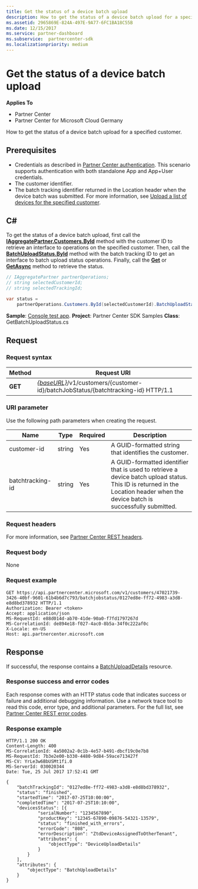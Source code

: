 ```yaml
---
title: Get the status of a device batch upload
description: How to get the status of a device batch upload for a specified customer.
ms.assetid: 2965869E-824A-497E-9A77-6FC1BA18C55B
ms.date: 12/15/2017
ms.service: partner-dashboard
ms.subservice:  partnercenter-sdk
ms.localizationpriority: medium
---
```


# Get the status of a device batch upload

**Applies To**

- Partner Center
- Partner Center for Microsoft Cloud Germany

How to get the status of a device batch upload for a specified customer.

## Prerequisites

- Credentials as described in [Partner Center authentication](partner-center-authentication.md). This scenario supports authentication with both standalone App and App+User credentials.
- The customer identifier.
- The batch tracking identifier returned in the Location header when the device batch was submitted. For more information, see [Upload a list of devices for the specified customer](upload-a-list-of-devices-for-the-specified-customer.md).

## C#

To get the status of a device batch upload, first call the [**IAggregatePartner.Customers.ById**](https://docs.microsoft.com/dotnet/api/microsoft.store.partnercenter.customers.icustomercollection.byid) method with the customer ID to retrieve an interface to operations on the specified customer. Then, call the [**BatchUploadStatus.ById**](https://docs.microsoft.com/dotnet/api/microsoft.store.partnercenter.devicesdeployment.ibatchjobstatuscollection.byid) method with the batch tracking ID to get an interface to batch upload status operations. Finally, call the [**Get**](https://docs.microsoft.com/dotnet/api/microsoft.store.partnercenter.devicesdeployment.ibatchjobstatus.get) or [**GetAsync**](https://docs.microsoft.com/dotnet/api/microsoft.store.partnercenter.devicesdeployment.ibatchjobstatus.getasync) method to retrieve the status.

``` csharp
// IAggregatePartner partnerOperations;
// string selectedCustomerId;
// string selectedTrackingId;

var status =
    partnerOperations.Customers.ById(selectedCustomerId).BatchUploadStatus.ById(selectedTrackingId).Get();
```

**Sample**: [Console test app](console-test-app.md). **Project**: Partner Center SDK Samples **Class**: GetBatchUploadStatus.cs

## Request

### Request syntax

| Method  | Request URI                                                                                                       |
|---------|-------------------------------------------------------------------------------------------------------------------|
| **GET** | [*{baseURL}*](partner-center-rest-urls.md)/v1/customers/{customer-id}/batchJobStatus/{batchtracking-id} HTTP/1.1 |

### URI parameter

Use the following path parameters when creating the request.

| Name             | Type   | Required | Description                                                                                                                                                                    |
|------------------|--------|----------|--------------------------------------------------------------------------------------------------------------------------------------------------------------------------------|
| customer-id      | string | Yes      | A GUID-formatted string that identifies the customer.                                                                                                                          |
| batchtracking-id | string | Yes      | A GUID-formatted identifier that is used to retrieve a device batch upload status. This ID is returned in the Location header when the device batch is successfully submitted. |

### Request headers

For more information, see [Partner Center REST headers](headers.md).

### Request body

None

### Request example

```http
GET https://api.partnercenter.microsoft.com/v1/customers/47021739-3426-40bf-9601-61b4b6d7c793/batchjobstatus/0127ed8e-ff72-4983-a3d8-e8d8bd378932 HTTP/1.1
Authorization: Bearer <token>
Accept: application/json
MS-RequestId: e88d014d-ab70-41de-90a0-f7fd1797267d
MS-CorrelationId: de894e18-f027-4ac0-8b5a-34f0c222af0c
X-Locale: en-US
Host: api.partnercenter.microsoft.com
```

## Response

If successful, the response contains a [BatchUploadDetails](device-deployment-resources.md#batchuploaddetails) resource.

### Response success and error codes

Each response comes with an HTTP status code that indicates success or failure and additional debugging information. Use a network trace tool to read this code, error type, and additional parameters. For the full list, see [Partner Center REST error codes](error-codes.md).

### Response example

```http
HTTP/1.1 200 OK
Content-Length: 400
MS-CorrelationId: 4a5002a2-0c1b-4e57-b491-dbcf19c0e7b8
MS-RequestId: 7b3e2e00-b330-4480-9d84-59ace713427f
MS-CV: YrLe3w6BbUSMt1fi.0
MS-ServerId: 030020344
Date: Tue, 25 Jul 2017 17:52:41 GMT

{
    "batchTrackingId": "0127ed8e-ff72-4983-a3d8-e8d8bd378932",
    "status": "finished",
    "startedTime": "2017-07-25T10:00:00",
    "completedTime": "2017-07-25T10:10:00",
    "devicesStatus": [{
            "serialNumber": "1234567890",
            "productKey": "12345-67890-09876-54321-13579",
            "status": "finished_with_errors",
            "errorCode": "808",
            "errorDescription": "ZtdDeviceAssignedToOtherTenant",
            "attributes": {
                "objectType": "DeviceUploadDetails"
            }
        }
    ],
    "attributes": {
        "objectType": "BatchUploadDetails"
    }
}
```